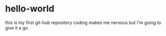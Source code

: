 # hello-world
this is my first git-hub repository
coding makes me nervous but I'm going to give it a go
